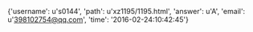 {'username': u's0144', 'path': u'xz1195/1195.html', 'answer': u'A', 'email': u'398102754@qq.com', 'time': '2016-02-24:10:42:45'}